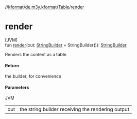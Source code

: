 //[kformat](../../../index.md)/[de.m3y.kformat](../index.md)/[Table](index.md)/[render](render.md)

# render

[JVM]\
fun [render](render.md)(out: [StringBuilder](https://kotlinlang.org/api/latest/jvm/stdlib/kotlin.text/-string-builder/index.html) = StringBuilder()): [StringBuilder](https://kotlinlang.org/api/latest/jvm/stdlib/kotlin.text/-string-builder/index.html)

Renders the content as a table.

#### Return

the builder, for convenience

#### Parameters

JVM

| | |
|---|---|
| out | the string builder receiving the rendering output |
